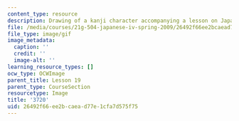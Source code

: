 ```yaml
---
content_type: resource
description: Drawing of a kanji character accompanying a lesson on Japanese.
file: /media/courses/21g-504-japanese-iv-spring-2009/26492f66ee2bcaead77e1cfa7d575f75_3720.gif
file_type: image/gif
image_metadata:
  caption: ''
  credit: ''
  image-alt: ''
learning_resource_types: []
ocw_type: OCWImage
parent_title: Lesson 19
parent_type: CourseSection
resourcetype: Image
title: '3720'
uid: 26492f66-ee2b-caea-d77e-1cfa7d575f75
---
```

